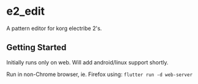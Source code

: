 # e2_edit

A pattern editor for korg electribe 2's.

## Getting Started

Initially runs only on web. Will add android/linux support shortly.

Run in non-Chrome browser, ie. Firefox using: `flutter run -d web-server`